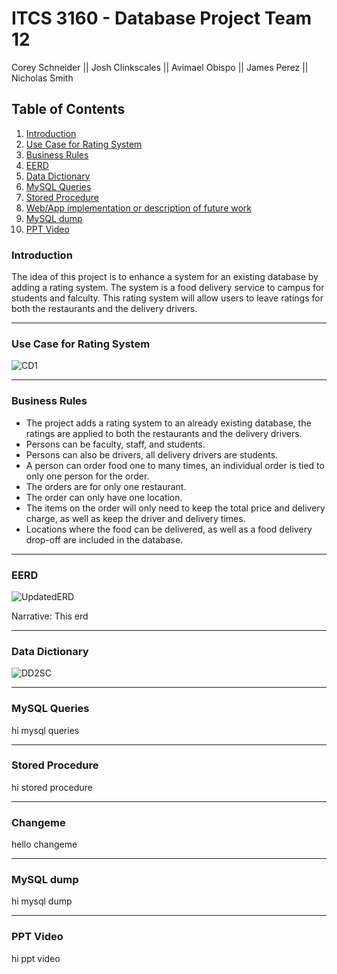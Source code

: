 
# ITCS 3160 - Database Project Team 12
Corey Schneider || Josh Clinkscales || Avimael Obispo || James Perez || Nicholas Smith


## Table of Contents
1. [ Introduction ](#intro)  
2. [ Use Case for Rating System ](#use-case)
3. [ Business Rules](#business-rules)
4. [ EERD ](#eerd)
4. [ Data Dictionary ](#DataDictionary)
5. [ MySQL Queries](#mysql-queries)
6. [ Stored Procedure](#stored-procedure)
7. [ Web/App implementation or description of future work](#changeme)
8. [ MySQL dump ](#mysql-dump)
9. [ PPT Video ](#ppt)
  
<a name="intro"></a>  
### Introduction
The idea of this project is to enhance a system for an existing database by adding a rating system. The system is a food delivery service to campus for students and falculty. This rating system will allow users to leave ratings for both the restaurants and the delivery drivers.

<hr>

<a name="use-case"></a>  
### Use Case for Rating System
![CD1](https://user-images.githubusercontent.com/57717125/99924725-5ccfa600-2d09-11eb-8414-fd4f727cb90b.png)


<hr>

<a name="business-rules"></a>  
### Business Rules
* The project adds a rating system to an already existing database, the ratings are applied to both the restaurants and the delivery drivers.
* Persons can be faculty, staff, and students.
* Persons can also be drivers, all delivery drivers are students.
* A person can order food one to many times, an individual order is tied to only one person for the order.
* The orders are for only one restaurant.
* The order can only have one location.
* The items on the order will only need to keep the total price and delivery charge, as well as keep the driver and delivery times.
* Locations where the food can be delivered, as well as a food delivery drop-off are included in the database.

<hr>

<a name="eerd"></a>  
### EERD
![UpdatedERD](https://user-images.githubusercontent.com/57717125/101294300-6dd9e600-37e4-11eb-9d04-ecd3e7a74e57.png)

Narrative: This erd 

<hr>

<a name="DataDictionary"></a>  
### Data Dictionary
![DD2SC](https://user-images.githubusercontent.com/57717125/101294309-7b8f6b80-37e4-11eb-97aa-94efba01351a.png)

<hr>

<a name="mysql-queries"></a>  
### MySQL Queries
hi mysql queries

<hr>

<a name="stored-procedure"></a>  
### Stored Procedure
hi stored procedure

<hr>

<a name="changeme"></a>  
### Changeme
hello changeme

<hr>

<a name="mysql-dump"></a>  
### MySQL dump
hi mysql dump

<hr>

<a name="ppt"></a>  
### PPT Video
hi ppt video
